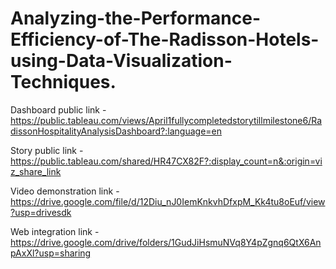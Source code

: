 # Analyzing-the-Performance-Efficiency-of-The-Radisson-Hotels-using-Data-Visualization-Techniques.



Dashboard public link - https://public.tableau.com/views/April1fullycompletedstorytillmilestone6/RadissonHospitalityAnalysisDashboard?:language=en



Story public link - https://public.tableau.com/shared/HR47CX82F?:display_count=n&:origin=viz_share_link



Video demonstration link - https://drive.google.com/file/d/12Diu_nJ0IemKnkvhDfxpM_Kk4tu8oEuf/view?usp=drivesdk



Web integration link - https://drive.google.com/drive/folders/1GudJiHsmuNVq8Y4pZgnq6QtX6AnpAxXl?usp=sharing
